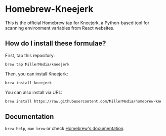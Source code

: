 # Homebrew-Kneejerk

This is the official Homebrew tap for Kneejerk, a Python-based tool for scanning environment variables from React websites.

## How do I install these formulae?

First, tap this repository:

```bash
brew tap MillerMedia/kneejerk
```

Then, you can install Kneejerk:

```bash
brew install kneejerk
```

You can also install via URL:

```bash
brew install https://raw.githubusercontent.com/MillerMedia/homebrew-kneejerk/master/Formula/kneejerk.rb
```

## Documentation

`brew help`, `man brew` or check [Homebrew's documentation](https://docs.brew.sh).